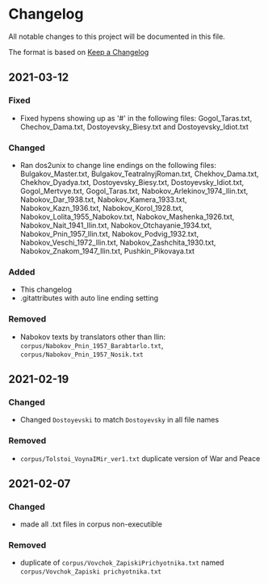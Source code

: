 # Changelog
All notable changes to this project will be documented in this file.

The format is based on [Keep a Changelog](https://keepachangelog.com/en/1.0.0/)

## 2021-03-12
### Fixed
- Fixed hypens showing up as '#' in the following files: Gogol_Taras.txt, Chechov_Dama.txt, Dostoyevsky_Biesy.txt and Dostoyevsky_Idiot.txt

### Changed
- Ran dos2unix to change line endings on the following files: Bulgakov_Master.txt, Bulgakov_TeatralnyjRoman.txt, Chekhov_Dama.txt, Chekhov_Dyadya.txt, Dostoyevsky_Biesy.txt, Dostoyevsky_Idiot.txt, Gogol_Mertvye.txt, Gogol_Taras.txt, Nabokov_Arlekinov_1974_Ilin.txt, Nabokov_Dar_1938.txt, Nabokov_Kamera_1933.txt, Nabokov_Kazn_1936.txt, Nabokov_Korol_1928.txt, Nabokov_Lolita_1955_Nabokov.txt, Nabokov_Mashenka_1926.txt, Nabokov_Nait_1941_Ilin.txt, Nabokov_Otchayanie_1934.txt, Nabokov_Pnin_1957_Ilin.txt, Nabokov_Podvig_1932.txt, Nabokov_Veschi_1972_Ilin.txt, Nabokov_Zashchita_1930.txt, Nabokov_Znakom_1947_Ilin.txt, Pushkin_Pikovaya.txt

### Added
- This changelog
- .gitattributes with auto line ending setting

### Removed
- Nabokov texts by translators other than Ilin: `corpus/Nabokov_Pnin_1957_Barabtarlo.txt`, `corpus/Nabokov_Pnin_1957_Nosik.txt`


## 2021-02-19
### Changed
- Changed `Dostoyevski` to match `Dostoyevsky` in all file names

### Removed
- `corpus/Tolstoi_VoynaIMir_ver1.txt` duplicate version of War and Peace


## 2021-02-07
### Changed
- made all .txt files in corpus non-executible

### Removed
- duplicate of `corpus/Vovchok_ZapiskiPrichyotnika.txt` named `corpus/Vovchok_Zapiski prichyotnika.txt`
